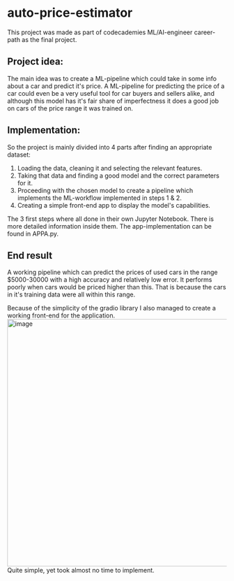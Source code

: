 # auto-price-estimator

This project was made as part of codecademies ML/AI-engineer career-path as the final project.

## Project idea:

The main idea was to create a ML-pipeline which could take in some info about a car and predict it's price.
A ML-pipeline for predicting the price of a car could even be a very useful tool for car buyers and sellers alike, and although this model has it's fair share of
imperfectness it does a good job on cars of the price range it was trained on.

## Implementation:

So the project is mainly divided into 4 parts after finding an appropriate dataset:

1. Loading the data, cleaning it and selecting the relevant features.
2. Taking that data and finding a good model and the correct parameters for it.
3. Proceeding with the chosen model to create a pipeline which implements the ML-workflow implemented in steps 1 & 2.
4. Creating a simple front-end app to display the model's capabilities.

The 3 first steps where all done in their own Jupyter Notebook. There is more detailed information inside them.
The app-implementation can be found in APPA.py.

## End result

A working pipeline which can predict the prices of used cars in the range $5000-30000 with a high accuracy and relatively low error. It performs poorly when cars would
be priced higher than this. That is because the cars in it's training data were all within this range.

Because of the simplicity of the gradio library I also managed to create a working front-end for the application.
<img width="566" alt="image" src="https://user-images.githubusercontent.com/124161756/232327218-0eb074d7-3ff4-4d27-8d67-f81ef3f62ab6.png">
Quite simple, yet took almost no time to implement.
